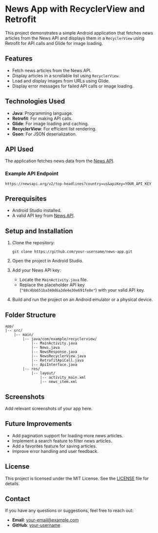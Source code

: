 # News App with RecyclerView and Retrofit

This project demonstrates a simple Android application that fetches news articles from the News API and displays them in a `RecyclerView` using Retrofit for API calls and Glide for image loading.

## Features
- Fetch news articles from the News API.
- Display articles in a scrollable list using `RecyclerView`.
- Load and display images from URLs using Glide.
- Display error messages for failed API calls or image loading.

## Technologies Used
- **Java**: Programming language.
- **Retrofit**: For making API calls.
- **Glide**: For image loading and caching.
- **RecyclerView**: For efficient list rendering.
- **Gson**: For JSON deserialization.

## API Used
The application fetches news data from the [News API](https://newsapi.org/).

### Example API Endpoint
```
https://newsapi.org/v2/top-headlines?country=us&apiKey=YOUR_API_KEY
```

## Prerequisites
- Android Studio installed.
- A valid API key from [News API](https://newsapi.org/).

## Setup and Installation
1. Clone the repository:
   ```
   git clone https://github.com/your-username/news-app.git
   ```

2. Open the project in Android Studio.

3. Add your News API key:
   - Locate the `MainActivity.java` file.
   - Replace the placeholder API key (`"88c4bb651ba340d6a3de4e30e691fe8e"`) with your valid API key.

4. Build and run the project on an Android emulator or a physical device.

## Folder Structure
```
app/
|-- src/
    |-- main/
        |-- java/com/example/recyclerview/
            |-- MainActivity.java
            |-- News.java
            |-- NewsResponse.java
            |-- NewsRecyclerView.java
            |-- RetrofitApiCall.java
            |-- ApiInterface.java
        |-- res/
            |-- layout/
                |-- activity_main.xml
                |-- news_item.xml
```

## Screenshots
Add relevant screenshots of your app here.

## Future Improvements
- Add pagination support for loading more news articles.
- Implement a search feature to filter news articles.
- Add a favorites feature for saving articles.
- Improve error handling and user feedback.

## License
This project is licensed under the MIT License. See the [LICENSE](LICENSE) file for details.

## Contact
If you have any questions or suggestions, feel free to reach out:
- **Email**: your-email@example.com
- **GitHub**: [your-username](https://github.com/your-username)


